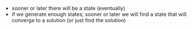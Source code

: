 - sooner or later there will be a state (eventually)
- if we generate enough states; sooner or later we will find a state that will converge to a solution (or just find the solution)